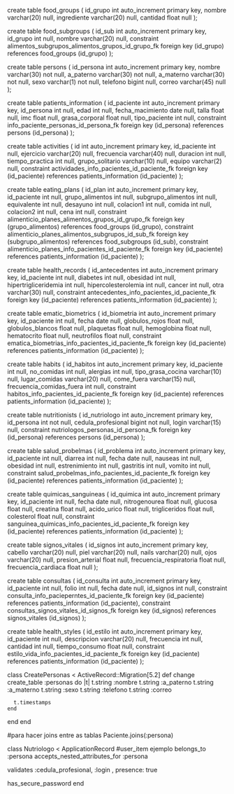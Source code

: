 create table food_groups
(
    id_grupo    int auto_increment
        primary key,
    nombre      varchar(20) null,
    ingrediente varchar(20) null,
    cantidad    float       null
);

create table food_subgroups
(
    id_sub   int auto_increment
        primary key,
    id_grupo int         null,
    nombre   varchar(20) null,
    constraint alimentos_subgrupos_alimentos_grupos_id_grupo_fk
        foreign key (id_grupo) references food_groups (id_grupo)
);


create table persons
(
    id_persona int auto_increment
        primary key,
    nombre     varchar(30) not null,
    a_paterno  varchar(30) not null,
    a_materno  varchar(30) not null,
    sexo       varchar(1)  not null,
    telefono   bigint      null,
    correo     varchar(45) null
);

create table patients_information
(
    id_paciente      int auto_increment
        primary key,
    id_persona       int   null,
    edad             int   null,
    fecha_macimiento date  null,
    talla            float null,
    imc              float null,
    grasa_corporal   float null,
    tipo_paciente    int   null,
    constraint info_paciente_personas_id_persona_fk
        foreign key (id_persona) references persons (id_persona)
);

create table activities
(
    id              int auto_increment
        primary key,
    id_paciente     int         null,
    ejercicio       varchar(20) null,
    frecuencia      varchar(40) null,
    duracion        int         null,
    tiempo_practica int         null,
    grupo_solitario varchar(10) null,
    equipo          varchar(2)  null,
    constraint actividades_info_pacientes_id_paciente_fk
        foreign key (id_paciente) references patients_information (id_paciente)
);

create table eating_plans
(
    id_plan            int auto_increment
        primary key,
    id_paciente        int null,
    grupo_alimentos    int null,
    subgrupo_alimentos int null,
    equivalente        int null,
    desayuno           int null,
    colacion1          int null,
    comida             int null,
    colacion2          int null,
    cena               int null,
    constraint alimenticio_planes_alimentos_grupos_id_grupo_fk
        foreign key (grupo_alimentos) references food_groups (id_grupo),
    constraint alimenticio_planes_alimentos_subgrupos_id_sub_fk
        foreign key (subgrupo_alimentos) references food_subgroups (id_sub),
    constraint alimenticio_planes_info_pacientes_id_paciente_fk
        foreign key (id_paciente) references patients_information (id_paciente)
);

create table health_records
(
    id_antecedentes      int auto_increment
        primary key,
    id_paciente          int         null,
    diabetes             int         null,
    obesidad             int         null,
    hipertrigliceridemia int         null,
    hipercolesterolemia  int         null,
    cancer               int         null,
    otra                 varchar(30) null,
    constraint antecedentes_info_pacientes_id_paciente_fk
        foreign key (id_paciente) references patients_information (id_paciente)
);

create table ematic_biometrics
(
    id_biometria     int auto_increment
        primary key,
    id_paciente      int   null,
    fecha            date  null,
    globulos_rojos   float null,
    globulos_blancos float null,
    plaquetas        float null,
    hemoglobina      float null,
    hematocrito      float null,
    neutrofilos      float null,
    constraint ematica_biometrias_info_pacientes_id_paciente_fk
        foreign key (id_paciente) references patients_information (id_paciente)
);

create table habits
(
    id_habitos               int auto_increment
        primary key,
    id_paciente              int         null,
    no_comidas               int         null,
    alergias                 int         null,
    tipo_grasa_cocina        varchar(10) null,
    lugar_comidas            varchar(20) null,
    come_fuera               varchar(15) null,
    frecuencia_comidas_fuera int         null,
    constraint habitos_info_pacientes_id_paciente_fk
        foreign key (id_paciente) references patients_information (id_paciente)
);

create table nutritionists
(
    id_nutriologo      int auto_increment
        primary key,
    id_persona         int         not null,
    cedula_profesional bigint      not null,
    login              varchar(15) null,
    constraint nutriologos_personas_id_persona_fk
        foreign key (id_persona) references persons (id_persona)
);

create table salud_probelmas
(
    id_problema   int auto_increment
        primary key,
    id_paciente   int  null,
    diarrea       int  null,
    fecha         date null,
    nauseas       int  null,
    obesidad      int  null,
    estrenimiento int  null,
    gastritis     int  null,
    vomito        int  null,
    constraint salud_probelmas_info_pacientes_id_paciente_fk
        foreign key (id_paciente) references patients_information (id_paciente)
);

create table quimicas_sanguineas
(
    id_quimica    int auto_increment
        primary key,
    id_paciente   int   null,
    fecha         date  null,
    nitrogenourea float null,
    glucosa       float null,
    creatina      float null,
    acido_urico   float null,
    trigliceridos float null,
    colesterol    float null,
    constraint sanguinea_quimicas_info_pacientes_id_paciente_fk
        foreign key (id_paciente) references patients_information (id_paciente)
);



create table signos_vitales
(
    id_signos               int auto_increment
        primary key,
    cabello                 varchar(20) null,
    piel                    varchar(20) null,
    nails                   varchar(20) null,
    ojos                    varchar(20) null,
    presion_arterial        float       null,
    frecuencia_respiratoria float       null,
    frecuencia_cardiaca     float       null
);

create table consultas
(
    id_consulta int auto_increment
        primary key,
    id_paciente int  null,
    folio       int  null,
    fecha       date null,
    id_signos   int  null,
    constraint consulta_info_pacieperntes_id_paciente_fk
        foreign key (id_paciente) references patients_information (id_paciente),
    constraint consultas_signos_vitales_id_signos_fk
        foreign key (id_signos) references signos_vitales (id_signos)
);

create table health_styles
(
    id_estilo      int auto_increment
        primary key,
    id_paciente    int         null,
    descripcion    varchar(20) null,
    frecuencia     int         null,
    cantidad       int         null,
    tiempo_consumo float       null,
    constraint estilo_vida_info_pacientes_id_paciente_fk
        foreign key (id_paciente) references patients_information (id_paciente)
);



class CreatePersonas < ActiveRecord::Migration[5.2]
  def change
    create_table :personas do |t|
      t.string :nombre
      t.string :a_paterno
      t.string :a_materno
      t.string :sexo
      t.string :telefono
      t.string :correo

      t.timestamps
    end
  end
end



#para hacer joins entre as tablas
Paciente.joins(:persona)



class Nutriologo < ApplicationRecord
  #user_item ejemplo
  belongs_to :persona
  accepts_nested_attributes_for :persona

  validates :cedula_profesional, :login , presence: true


  has_secure_password
end
